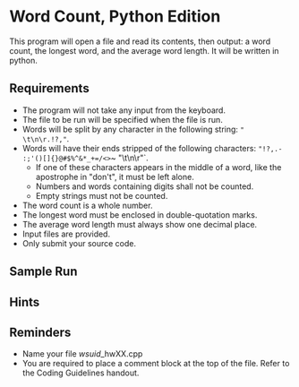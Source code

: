 # Word Count, Python Edition
This program will open a file and read its contents, then output: a word count, the longest word, 
and the average word length. It will be written in python.

## Requirements
- The program will not take any input from the keyboard.
- The file to be run will be specified when the file is run.
- Words will be split by any character in the following string: `" \t\n\r.!?,"`.
- Words will have their ends stripped of the following characters:
`"!?,.- :;'()[]{}@#$%^&*_+=/<>`~ \"\t\n\r"`.
  - If one of these characters appears in the middle of a word, like the apostrophe in "don't",
  it must be left alone.
  - Numbers and words containing digits shall not be counted.
  - Empty strings must not be counted.
- The word count is a whole number.
- The longest word must be enclosed in double-quotation marks.
- The average word length must always show one decimal place.
- Input files are provided.
- Only submit your source code.

## Sample Run

## Hints

## Reminders
- Name your file *wsuid*\_hwXX.cpp
- You are required to place a comment block at the top of the file. Refer to the Coding Guidelines
handout.
